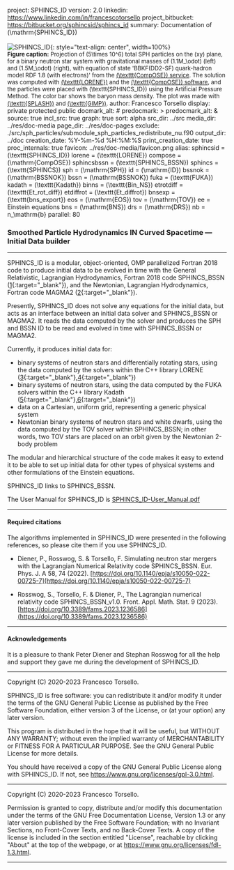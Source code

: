 project: SPHINCS_ID
version: 2.0
linkedin: https://www.linkedin.com/in/francescotorsello
project_bitbucket: https://bitbucket.org/sphincsid/sphincs_id
summary: Documentation of \(\mathrm{SPHINCS\_ID}\) <br /><br /> ![SPHINCS_ID](|media|/binary.png){: style="text-align: center", width=100%} <br /> <font size="2"> **Figure caption:** Projection of \(5\times 10^6\) total SPH particles on the \(xy\) plane, for a binary neutron star system with gravitational masses of \(1.1M_\odot\) (left) and \(1.5M_\odot\) (right), with equation of state 'BBKF(DD2-SF) quark-hadron model RDF 1.8 (with electrons)' from the <a href="https://compose.obspm.fr/" target="_blank">\(\texttt{CompOSE}\) service</a>. The solution was computed with <a href="https://lorene.obspm.fr/" target="_blank">\(\texttt{LORENE}\)</a> and the <a href="https://compose.obspm.fr/software" target="_blank">\(\texttt{CompOSE}\) software</a>, and the particles were placed with \(\texttt{SPHINCS_ID}\) using the Artificial Pressure Method. The color bar shows the baryon mass density. The plot was made with <a href="https://doi.org/10.1071/AS07022" target="_blank">\(\texttt{SPLASH}\)</a> and <a href="https://www.gimp.org/" target="_blank">\(\texttt{GIMP}\)</a>. </font>
author: Francesco Torsello
display: private
         protected
         public
docmark_alt: #
predocmark: >
predocmark_alt: &
source: true
incl_src: true
graph: true
sort: alpha
src_dir: ../src
media_dir: ../res/doc-media
page_dir: ../res/doc-pages
exclude: ./src/sph_particles/submodule_sph_particles_redistribute_nu.f90
output_dir: ../doc
creation_date: %Y-%m-%d %H:%M:%S
print_creation_date: true
proc_internals: true
favicon: ../res/doc-media/favicon.png
alias: sphincsid = \(\texttt{SPHINCS_ID}\)
       lorene = \(\texttt{LORENE}\)
       compose = \(\mathrm{CompOSE}\)
       sphincsbssn = \(\texttt{SPHINCS_BSSN}\)
       sphincs = \(\texttt{SPHINCS}\)
       sph = \(\mathrm{SPH}\)
       id = \(\mathrm{ID}\)
       bssnok = \(\mathrm{BSSNOK}\)
       bssn = \(\mathrm{BSSNOK}\)
       fuka = \(\texttt{FUKA}\)
       kadath = \(\texttt{Kadath}\)
       binns = \(\texttt{Bin_NS}\)
       etrotdiff = \(\texttt{Et_rot_diff}\)
       etdiffrot = \(\texttt{Et_diffrot}\)
       bnsexp = \(\texttt{bns_export}\)
       eos = \(\mathrm{EOS}\)
       tov = \(\mathrm{TOV}\)
       ee = Einstein equations
       bns = \(\mathrm{BNS}\)
       drs = \(\mathrm{DRS}\)
       nb = n_\mathrm{b}
parallel: 80
<!---graph_dir: ../res/doc-graphs--->

### **S**moothed **P**article **H**ydrodynamics **IN** **C**urved **S**pacetime &mdash; **I**nitial **D**ata builder
___

SPHINCS_ID is a modular, object-oriented, OMP parallelized Fortran 2018 code to produce initial data to be evolved in time with the General Relativistic, Lagrangian Hydrodynamics, Fortran 2018 code SPHINCS_BSSN ([1][1]{:target="_blank"}), and the Newtonian, Lagrangian Hydrodynamics, Fortran code MAGMA2 ([2][2]{:target="_blank"}).

Presently, SPHINCS_ID does not solve any equations for the initial data, but acts as an interface between an initial data solver and SPHINCS_BSSN or MAGMA2. It reads the data computed by the solver and produces the SPH and BSSN ID to be read and evolved in time with SPHINCS_BSSN or MAGMA2.

Currently, it produces initial data for:

  - binary systems of neutron stars and differentially rotating stars, using the data computed by the solvers within the C++ library LORENE ([3][3]{:target="_blank"},[4][4]{:target="_blank"})
  - binary systems of neutron stars, using the data computed by the FUKA solvers within the C++ library Kadath ([5][5]{:target="_blank"},[6][6]{:target="_blank"})
  - data on a Cartesian, uniform grid, representing a generic physical system
  - Newtonian binary systems of neutron stars and white dwarfs, using the data computed by the TOV solver within SPHINCS_BSSN; in other words, two TOV stars are placed on an orbit given by the Newtonian 2-body problem

The modular and hierarchical structure of the code makes it easy to extend it to be able to set up initial data for other types of physical systems and other formulations of the Einstein equations.

SPHINCS_ID links to SPHINCS_BSSN.

The User Manual for SPHINCS_ID is <a href="page/SPHINCS_ID-User_Manual.pdf" target="_blank">SPHINCS_ID-User_Manual.pdf</a>

---

#### Required citations

The algorithms implemented in SPHINCS_ID were presented in the following references, so please cite them if you use SPHINCS_ID.

- Diener, P., Rosswog, S. & Torsello, F. Simulating neutron star mergers with the Lagrangian Numerical Relativity code SPHINCS_BSSN. Eur. Phys. J. A 58, 74 (2022). [https://doi.org/10.1140/epja/s10050-022-00725-7](https://doi.org/10.1140/epja/s10050-022-00725-7)

- Rosswog, S., Torsello, F. & Diener, P., The Lagrangian numerical relativity code SPHINCS_BSSN_v1.0. Front. Appl. Math. Stat. 9 (2023). [https://doi.org/10.3389/fams.2023.1236586](https://doi.org/10.3389/fams.2023.1236586)

---

#### Acknowledgements

It is a pleasure to thank Peter Diener and Stephan Rosswog for all the help and support they gave me during the development of SPHINCS_ID.

---

Copyright (C) 2020-2023 Francesco Torsello.

SPHINCS_ID is free software: you can redistribute it and/or modify
it under the terms of the GNU General Public License as published by
the Free Software Foundation, either version 3 of the License, or
(at your option) any later version.

This program is distributed in the hope that it will be useful,
but WITHOUT ANY WARRANTY; without even the implied warranty of
MERCHANTABILITY or FITNESS FOR A PARTICULAR PURPOSE. See the
GNU General Public License for more details.

You should have received a copy of the GNU General Public License
along with SPHINCS_ID. If not, see <https://www.gnu.org/licenses/gpl-3.0.html>.

---

Copyright (C) 2020-2023 Francesco Torsello.

Permission is granted to copy, distribute and/or modify this documentation
under the terms of the GNU Free Documentation License, Version 1.3
or any later version published by the Free Software Foundation;
with no Invariant Sections, no Front-Cover Texts, and no Back-Cover Texts.
A copy of the license is included in the section entitled "License", reachable by clicking "About" at the top of the webpage, or at <https://www.gnu.org/licenses/fdl-1.3.html>.

---

[1]: <https://iopscience.iop.org/article/10.1088/1361-6382/abee65>
[2]: <https://academic.oup.com/mnras/article/498/3/4230/5897370>
[3]: <https://lorene.obspm.fr/>
[4]: <https://arxiv.org/abs/gr-qc/0007028>
[5]: <https://kadath.obspm.fr/fuka/>
[6]: <https://arxiv.org/abs/2103.09911>
[7]: <https://www.gnu.org/licenses/gpl-3.0.en.html>
[8]: <https://doi.org/10.1071/AS07022>
